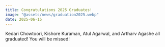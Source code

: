 ```yaml
---
title: Congratulations 2025 Graduates!
image: "@assets/news/graduation2025.webp"
date: 2025-06-15
---
```


Kedari Chowtoori, Kishore Kuraman, Atul Agarwal, and Artharv Agashe all graduated! You will be missed!